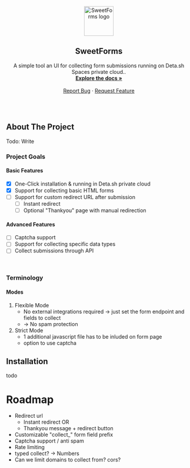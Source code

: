 <!-- PROJECT LOGO -->
<br />
<p align="center">
  <a href="https://github.com/MaximilianHeidenreich/SweetForms">
    <img src="https://deno.land/logo.svg" alt="SweetForms logo" width="80" height="80">
  </a>

<h2 align="center">SweetForms</h2>

<p align="center">
    A simple tool an UI for collecting form submissions running on Deta.sh Spaces private cloud.</a>.
    <br />
    <a href="https://doc.deno.land/https/deno.land/x/dsddb/mod.ts"><strong>Explore the docs »</strong></a>
    <br />
    <br />
    <a href="https://github.com/MaximilianHeidenreich/SweetForms/issues">Report Bug</a>
    ·
    <a href="https://github.com/MaximilianHeidenreich/SweetForms/issues">Request Feature</a>
  </p>
</p>

<br><br>

<!-- ABOUT THE PROJECT -->

## About The Project

Todo: Write

### Project Goals

#### Basic Features
- [x] One-Click installation & running in Deta.sh private cloud
- [x] Support for collecting basic HTML forms
- [ ] Support for custom redirect URL after submission
  - [ ] Instant redirect
  - [ ] Optional "Thankyou" page with manual redirection

#### Advanced Features
- [ ] Captcha support
- [ ] Support for collecting specific data types
- [ ] Collect submissions through API

<br>

### Terminology

#### Modes
1. Flexible Mode
   - No external integrations required -> just set the form endpoint and fields to collect
   - -> No spam protection
2. Strict Mode
   - 1 additional javascript file has to be inluded on form page
   - option to use captcha

<!-- INSTALLATION -->

## Installation

todo

# Roadmap
- Redirect url
  - Instant redirect OR
  - Thankyou message + redirect button
- Customizable "collect_" form field prefix
- Captcha support / anti spam
- Rate limiting
- typed collect? -> Numbers 
- Can we limit domains to collect from? cors?
